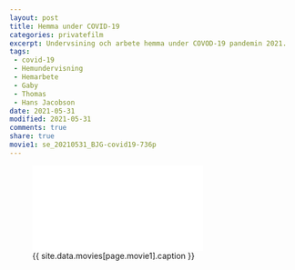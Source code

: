 ```yaml
---
layout: post
title: Hemma under COVID-19
categories: privatefilm
excerpt: Undervsining och arbete hemma under COVOD-19 pandemin 2021.
tags:
 - covid-19
 - Hemundervisning
 - Hemarbete
 - Gaby
 - Thomas
 - Hans Jacobson
date: 2021-05-31
modified: 2021-05-31
comments: true
share: true
movie1: se_20210531_BJG-covid19-736p
---
```


<figure>
<iframe src="{{ site.commonurl }}/movies/{{ site.data.movies[page.movie1].file }}" width="{{ site.data.movies[page.movie1].width }}" height="{{ site.data.movies[page.movie1].height }}" frameborder="0">
</iframe>
<figcaption> {{ site.data.movies[page.movie1].caption }} </figcaption>
</figure>
